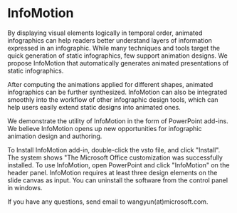 # InfoMotion

By displaying visual elements logically in temporal order, animated infographics can help readers better understand layers of information expressed in an infographic. While many techniques and tools target the quick generation of static infographics, few support animation designs. We propose InfoMotion that automatically generates animated presentations of static infographics.

After computing the animations applied for different shapes, animated infographics can be further synthesized. InfoMotion can also be integrated smoothly into the workflow of other infographic design tools, which can help users easily extend static designs into animated ones. 

We demonstrate the utility of InfoMotion in the form of PowerPoint add-ins. We believe InfoMotion opens up new opportunities for infographic animation design and authoring.

To Install InfoMotion add-in, double-click the vsto file, and click "Install". The system shows "The Microsoft Office customization was successfully installed.
To use InfoMotion, open PowerPoint and click "InfoMotion" on the header panel. InfoMotion requires at least three design elements on the slide canvas as input.
You can uninstall the software from the control panel in windows.

If you have any questions, send email to wangyun(at)microsoft.com.
